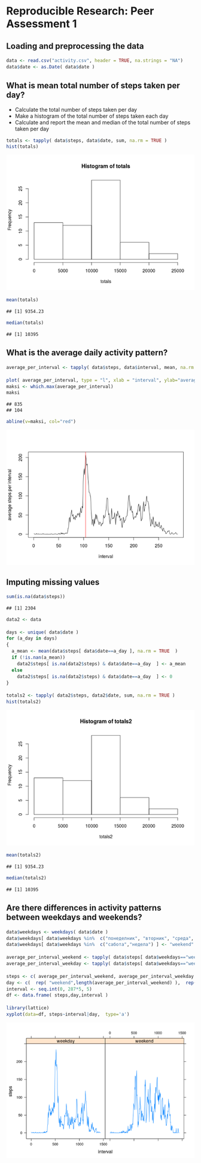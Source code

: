 # Reproducible Research: Peer Assessment 1



## Loading and preprocessing the data


```r
data <- read.csv("activity.csv", header = TRUE, na.strings = "NA")
data$date <- as.Date( data$date )
```

## What is mean total number of steps taken per day?
* Calculate the total number of steps taken per day
* Make a histogram of the total number of steps taken each day
* Calculate and report the mean and median of the total number of steps taken per day

```r
totals <- tapply( data$steps, data$date, sum, na.rm = TRUE )
hist(totals)
```

![](PA1_template_files/figure-html/unnamed-chunk-2-1.png)

```r
mean(totals)
```

```
## [1] 9354.23
```

```r
median(totals)
```

```
## [1] 10395
```


## What is the average daily activity pattern?

```r
average_per_interval <- tapply( data$steps, data$interval, mean, na.rm = TRUE )

plot( average_per_interval, type = "l", xlab = "interval", ylab="average steps per interval")
maksi <- which.max(average_per_interval)
maksi
```

```
## 835 
## 104
```

```r
abline(v=maksi, col="red")
```

![](PA1_template_files/figure-html/unnamed-chunk-3-1.png)

## Imputing missing values

```r
sum(is.na(data$steps))
```

```
## [1] 2304
```

```r
data2 <- data

days <- unique( data$date )
for (a_day in days)
{
  a_mean <- mean(data$steps[ data$date==a_day ], na.rm = TRUE  )
  if (!is.nan(a_mean))
    data2$steps[ is.na(data2$steps) & data$date==a_day  ] <- a_mean
  else
    data2$steps[ is.na(data2$steps) & data$date==a_day  ] <- 0
}

totals2 <- tapply( data2$steps, data2$date, sum, na.rm = TRUE )
hist(totals2)
```

![](PA1_template_files/figure-html/unnamed-chunk-4-1.png)

```r
mean(totals2)
```

```
## [1] 9354.23
```

```r
median(totals2)
```

```
## [1] 10395
```


## Are there differences in activity patterns between weekdays and weekends?

```r
data$weekdays <- weekdays( data$date )
data$weekdays[ data$weekdays %in%  c("понеделник", "вторник", "среда", "четврток", "петок") ] <- "weekday"
data$weekdays[ data$weekdays %in%  c("сабота","недела") ] <- "weekend"

average_per_interval_weekend <- tapply( data$steps[ data$weekdays=="weekend" ], data$interval[ data$weekdays=="weekend" ], mean, na.rm = TRUE )
average_per_interval_weekday <- tapply( data$steps[ data$weekdays=="weekday" ], data$interval[ data$weekdays=="weekday" ], mean, na.rm = TRUE )

steps <- c( average_per_interval_weekend, average_per_interval_weekday )
day <- c(  rep( "weekend",length(average_per_interval_weekend) ),  rep( "weekday",length(average_per_interval_weekday) ) )
interval <- seq.int(0, 287*5, 5)
df <- data.frame( steps,day,interval )

library(lattice)
xyplot(data=df, steps~interval|day,  type='a')
```

![](PA1_template_files/figure-html/unnamed-chunk-5-1.png)


